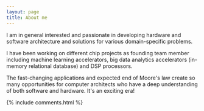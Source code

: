 ```yaml
---
layout: page
title: About me 
---
```


I am in general interested and passionate in developing hardware and software architecture and solutions for various domain-specific 
problems. 

I have been working on different chip projects as founding team member including machine learning accelerators, big data analytics accelerators (in-memory relational database) and DSP processors. 

The fast-changing applications and expected end of Moore's law create so many opportunities for computer architects who have a deep understanding of both software and hardware. It's an exciting era!




{% include comments.html %}

